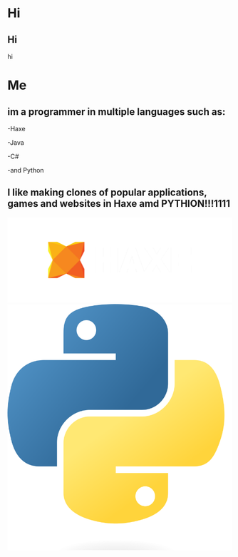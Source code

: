 # Hi
## Hi
hi

# Me
## im a programmer in multiple languages such as:

-Haxe

-Java

-C#

-and Python

## I like making clones of popular applications, games and websites in Haxe amd PYTHION!!!1111
![logo](images/haxe-logo-large.png)
![logo](images/python.png)

